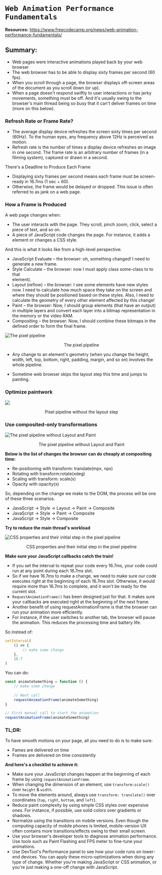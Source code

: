 # `Web Animation Performance Fundamentals`
**Resources:** https://www.freecodecamp.org/news/web-animation-performance-fundamentals/

## Summary:

- Web pages were interactive animations played back by your web browser
- The web browser has to be able to display sixty frames per second (60 fps).
- When you scroll through a page, the browser displays off-screen areas of the document as you scroll down (or up).
- When a page doesn't respond swiftly to user interactions or has jerky movements, something must be off.
And it's usually owing to the browser's main thread being so busy that it can't deliver frames on time (more on this below).

### Refresh Rate or Frame Rate?

- The average display device refreshes the screen sixty times per second (60Hz). To the human eyes, any frequency above 12Hz is perceived as motion.
- Refresh rate is the number of times a display device refreshes an image in one second. The frame rate is an arbitrary number of frames (in a filming system), captured or drawn in a second.

There's a Deadline to Produce Each Frame
- Displaying sixty frames per second means each frame must be screen-ready in 16.7ms (1 sec ÷ 60).
- Otherwise, the frame would be delayed or dropped. This issue is often referred to as jank on a web page.

### How a Frame is Produced

A web page changes when:

- The user interacts with the page. They scroll, pinch zoom, click, select a piece of text, and so on.
- A piece of JavaScript code changes the page. For instance, it adds a <div> element or changes a CSS style. 

And this is what it looks like from a high-level perspective:

- JavaScript Evaluate – the browser: oh, something changed! I need to generate a new frame.
- Style Calculate – the browser: now I must apply class some-class to to that <div> element).
- Layout (reflow) – the browser: I see some elements have new styles now. I need to calculate how much space they take on the screen and where they should be positioned based on these styles. Also, I need to calculate the geometry of every other element affected by this change!
- Paint – the browser: Now, I should group elements (that have an output) in multiple layers and convert each layer into a bitmap representation in the memory or the video RAM.
- Compositing – the browser: Now, I should combine these bitmaps in the defined order to form the final frame.

![The pixel pipeline](https://www.freecodecamp.org/news/content/images/size/w1600/2022/02/pipeline-1.png)
	
<center>The pixel pipeline</center>

- Any change to an element's geometry (when you change the height, width, left, top, bottom, right, padding, margin, and so on) involves the whole pipeline.

- Sometime web browser skips the layout step this time and jumps to painting.

### Optimize paintwork

![](https://www.freecodecamp.org/news/content/images/size/w1600/2022/02/pipeline-paint.png)
	<center>Pixel pipeline without the layout step</center>

### Use composited-only transformations

![The pixel pipeline without Layout and Paint](https://www.freecodecamp.org/news/content/images/size/w1600/2022/02/pipeline-composite.png)
	<center>The pixel pipeline without Layout and Paint</center>

**Below is the list of changes the browser can do cheaply at compositing time:**
- Re-positioning with transform: translate(mpx, npx)
- Rotating with transform:rotate(xdeg)
- Scaling with transform: scale(x)
- Opacity with opacity(x)

So, depending on the change we make to the DOM, the process will be one of these three scenarios.

- JavaScript → Style → Layout → Paint → Composite
- JavaScript → Style → Paint → Composite
- JavaScript → Style →  Composite

**Try to reduce the main thread's workload**

![CSS properties and their initial step in the pixel pipeline](https://www.freecodecamp.org/news/content/images/size/w1600/2022/02/Twitter-post---55.png)
	<center>CSS properties and their initial step in the pixel pipeline</center>

**Make sure your JavaScript callbacks catch the train!**
- If you set the interval to repeat your code every 16.7ms, your code could run at any point during each 16.7ms slot.
- So if we have 16.7ms to make a change, we need to make sure our code executes right at the beginning of each 16.7ms slot.
Otherwise, it would require more than 16.7ms to complete, and it won't be ready for the current slot.
- `RequestAnimationFrame()` has been designed just for that. It makes sure your callbacks are executed right at the beginning of the next frame.
- Another benefit of using requestAnimationFrame is that the browser can run your animation more efficiently.
- For instance, if the user switches to another tab, the browser will pause the animation. This reduces the processing time and battery life.

So instead of:

```jsx
setInterval(
	() => {
    	// make some change
    },
    16.7
)
```
You can do:

```jsx
const animateSomething = function () {
	// make some change
    
    // Next call
    requestAnimationFrame(animateSomething)
}

// First manual call to start the animation
requestAnimationFrame(animateSomething)
```


### TL;DR:

To have smooth motions on your page, all you need to do is to make sure:

- Fames are delivered on time
- Frames are delivered on time consistently

**And here's a checklist to achieve it:**

- Make sure your JavaScript changes happen at the beginning of each frame by using `requestAnimationFrame`.
- When changing the dimension of an element, use `transform:scale()`  over `height` & `width`.
- To move the elements around, always use `transform: translate()` over coordinates (`top`, `right`, `bottom`, and `left`).
- Reduce paint complexity by using simple CSS styles over expensive ones. For instance, if possible, use solid colors over gradients or shadows.
- Normalize using the transitions on mobile versions. Even though the computing capacity of mobile phones is limited, mobile-version UX often contains more transitions/effects owing to their small screen.
- Use your browser's developer tools to diagnose animation performance. Use tools such as Paint Flashing and FPS meter to fine-tune your animations.
- Use DevTool's Performance panel to see how your code runs on lower-end devices.
You can apply these micro-optimizations when doing any type of change. Whether you're making JavaScript or CSS animation, or you're just making a one-off change with JavaScript.
